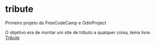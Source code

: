 # tribute
Primeiro projeto do FreeCodeCamp e OdinProject

O objetivo era de montar um site de tributo a qualquer coisa, tema livre.
[Tribute](https://atemoia.github.io/tribute/)
